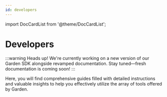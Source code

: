 ```yaml
---
id: developers
---
```


import DocCardList from '@theme/DocCardList';

# Developers

:::warning
Heads up! We're currently working on a new version of our Garden SDK alongside revamped documentation. Stay tuned—fresh documentation is coming soon!
:::

Here, you will find comprehensive guides filled with detailed instructions and valuable insights to help you effectively utilize the array of tools offered by Garden.
